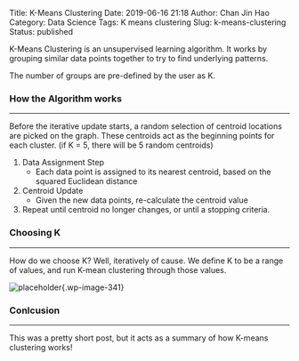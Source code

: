 Title: K-Means Clustering
Date: 2019-06-16 21:18
Author: Chan Jin Hao
Category: Data Science
Tags: K means clustering
Slug: k-means-clustering
Status: published



K-Means Clustering is an unsupervised learning algorithm. It works by grouping similar data points together to try to find underlying patterns.





The number of groups are pre-defined by the user as K.



<!-- wp:heading {"level":3} -->

### How the Algorithm works





------------------------------------------------------------------------






Before the iterative update starts, a random selection of centroid locations are picked on the graph. These centroids act as the beginning points for each cluster. (if K = 5, there will be 5 random centroids)



<!-- wp:list {"ordered":true} -->

1.  Data Assignment Step
    -   Each data point is assigned to its nearest centroid, based on the squared Euclidean distance
2.  Centroid Update
    -   Given the new data points, re-calculate the centroid value
3.  Repeat until centroid no longer changes, or until a stopping criteria.



<!-- wp:heading {"level":3} -->

### Choosing K





------------------------------------------------------------------------






How do we choose K? Well, iteratively of cause. We define K to be a range of values, and run K-mean clustering through those values.



<!-- wp:image {"id":341} -->


![placeholder]({attach}media/2019/03/introduction-to-k-means-clustering-elbow-point-example-1.jpg){.wp-image-341}




<!-- wp:heading {"level":3} -->

### Conlcusion





------------------------------------------------------------------------






This was a pretty short post, but it acts as a summary of how K-means clustering works!



